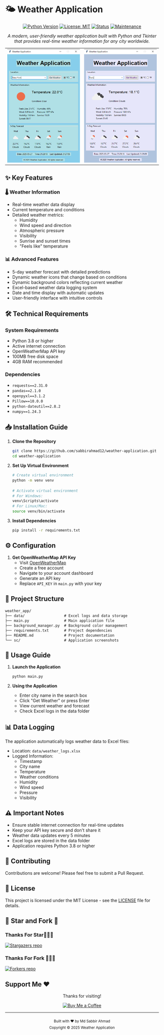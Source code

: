 # 🌤️ Weather Application

<div align="center">

  [![Python Version](https://img.shields.io/badge/python-3.x-blue.svg)](https://www.python.org/downloads/)
  [![License: MIT](https://img.shields.io/badge/License-MIT-yellow.svg)](LICENSE)
  [![Status](https://img.shields.io/badge/status-active-success.svg)]()
  [![Maintenance](https://img.shields.io/badge/Maintained%3F-yes-green.svg)]()


*A modern, user-friendly weather application built with Python and Tkinter that provides real-time weather information for any city worldwide.*


</div>

<table>
<tr>
<td><img src="sc/sc_1.png" alt="Weather App Screenshot 1" width="400"></td>
<td><img src="sc/sc_2.png" alt="Weather App Screenshot 2" width="400"></td>
</tr>
</table>

## ✨ Key Features

### 🌡️ Weather Information
- Real-time weather data display
- Current temperature and conditions
- Detailed weather metrics:
  - Humidity
  - Wind speed and direction
  - Atmospheric pressure
  - Visibility
  - Sunrise and sunset times
  - "Feels like" temperature

### 📊 Advanced Features
- 5-day weather forecast with detailed predictions
- Dynamic weather icons that change based on conditions
- Dynamic background colors reflecting current weather
- Excel-based weather data logging system
- Date and time display with automatic updates
- User-friendly interface with intuitive controls

## 🛠️ Technical Requirements

### System Requirements
- Python 3.8 or higher
- Active internet connection
- OpenWeatherMap API key
- 100MB free disk space
- 4GB RAM recommended

### Dependencies
- `requests==2.31.0`
- `pandas==2.1.0`
- `openpyxl==3.1.2`
- `Pillow==10.0.0`
- `python-dateutil==2.8.2`
- `numpy==1.24.3`

## 📥 Installation Guide

1. **Clone the Repository**
   ```bash
   git clone https://github.com/sabbirahmad12/weather-application.git
   cd weather-application
   ```

2. **Set Up Virtual Environment**
   ```bash
   # Create virtual environment
   python -m venv venv

   # Activate virtual environment
   # For Windows:
   venv\Scripts\activate
   # For Linux/Mac:
   source venv/bin/activate
   ```

3. **Install Dependencies**
   ```bash
   pip install -r requirements.txt
   ```

## ⚙️ Configuration

1. **Get OpenWeatherMap API Key**
   - Visit [OpenWeatherMap](https://home.openweathermap.org/users/sign_in)
   - Create a free account
   - Navigate to your account dashboard
   - Generate an API key
   - Replace `API_KEY` in `main.py` with your key

## 📁 Project Structure
```
weather_app/
├── data/                  # Excel logs and data storage
├── main.py                # Main application file
├── background_manager.py  # Background color management
├── requirements.txt       # Project dependencies
├── README.md              # Project documentation
└── sc/                    # Application screenshots
```

## 🚀 Usage Guide

1. **Launch the Application**
   ```bash
   python main.py
   ```

2. **Using the Application**
   - Enter city name in the search box
   - Click "Get Weather" or press Enter
   - View current weather and forecast
   - Check Excel logs in the data folder

## 📊 Data Logging

The application automatically logs weather data to Excel files:
- Location: `data/weather_logs.xlsx`
- Logged Information:
  - Timestamp
  - City name
  - Temperature
  - Weather conditions
  - Humidity
  - Wind speed
  - Pressure
  - Visibility

## ⚠️ Important Notes

- Ensure stable internet connection for real-time updates
- Keep your API key secure and don't share it
- Weather data updates every 5 minutes
- Excel logs are stored in the data folder
- Application requires Python 3.8 or higher

## 🤝 Contributing

Contributions are welcome! Please feel free to submit a Pull Request.

## 📝 License

This project is licensed under the MIT License - see the [LICENSE](LICENSE) file for details.

## 🌟 Star and Fork 🚀

### Thanks For Star🙏👨‍💻
[![Stargazers repo](https://reporoster.com/stars/sabbirahmad12/weather-application)](https://github.com/sabbirahmad12/weather-application/)

### Thanks For Fork 🙏👨‍💻

[![Forkers repo](https://reporoster.com/forks/sabbirahmad12/weather-application)](https://github.com/sabbirahmad12/weather-application/network/members)

## Support Me ❤️

<div align="center">
  
  Thanks for visiting!
  
  [![Buy Me a Coffee](https://img.buymeacoffee.com/button-api/?text=Buy+me+a+coffee&emoji=☕&slug=mdsabbirahmad42&button_colour=5F7FFF&font_colour=ffffff&font_family=Cookie&outline_colour=000000&coffee_colour=FFDD00)](https://www.buymeacoffee.com/mdsabbirahmad42)
  
</div>

---

<div align="center">
  <sub>Built with ❤️ by Md Sabbir Ahmad</sub><br>
  <sub>Copyright © 2025 Weather Application</sub>
</div> 